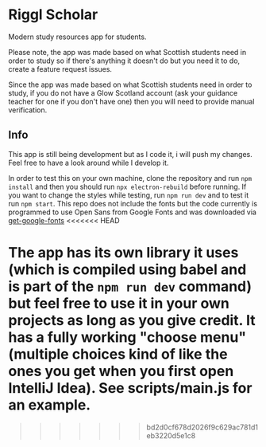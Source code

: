 # Riggl Scholar
Modern study resources app for students.

Please note, the app was made based on what Scottish students need in order to study so if there's anything it doesn't do but you need it to do, create a feature request issues.

Since the app was made based on what Scottish students need in order to study, if you do not have a Glow Scotland account (ask your guidance teacher for one if you don't have one) then you will need to provide manual verification.

## Info
This app is still being development but as I code it, i will push my changes. Feel free to have a look around while I develop it.

In order to test this on your own machine, clone the repository and run `npm install` and then you should run `npx electron-rebuild` before running. If you want to change the styles while testing, run `npm run dev` and to test it run `npm start`.
This repo does not include the fonts but the code currently is programmed to use Open Sans from Google Fonts and was downloaded via [get-google-fonts](https://npmjs.org/package/get-google-font)
<<<<<<< HEAD

The app has its own library it uses (which is compiled using babel and is part of the `npm run dev` command) but feel free to use it in your own projects as long as you give credit. It has a fully working "choose menu" (multiple choices kind of like the ones you get when you first open IntelliJ Idea). See scripts/main.js for an example.
=======
>>>>>>> bd2d0cf678d2026f9c629ac781d1eb3220d5e1c8
